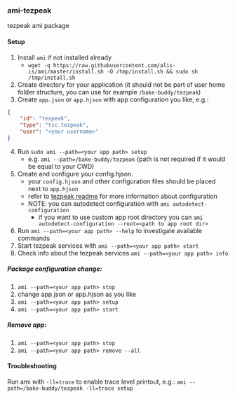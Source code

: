 ### ami-tezpeak

tezpeak ami package

#### Setup

1. Install `ami` if not installed already
    * `wget -q https://raw.githubusercontent.com/alis-is/ami/master/install.sh -O /tmp/install.sh && sudo sh /tmp/install.sh `
2. Create directory for your application (it should not be part of user home folder structure, you can use for example `/bake-buddy/tezpeak`)
3. Create `app.json` or `app.hjson` with app configuration you like, e.g.:
```json
{
    "id": "tezpeak",
    "type": "tzc.tezpeak",
    "user": "<your username>"
}
```
4. Run `sudo ami --path=<your app path> setup`
   * e.g. `ami --path=/bake-buddy/tezpeak` (path is not required if it would be equal to your CWD)
5. Create and configure your config.hjson.
	- your `config.hjson` and other configuration files should be placed next to `app.hjson`
	- refer to [tezpeak readme](https://github.com/tez-capital/tezpeak) for more information about configuration
    - NOTE: you can autodetect configuration with `ami autodetect-configuration`
        - if you want to use custom app root directory you can `ami autodetect-configuration --root=<path to app root dir>`
6. Run `ami --path=<your app path> --help` to investigate available commands
7. Start tezpeak services with `ami --path=<your app path> start`
8. Check info about the tezpeak services `ami --path=<your app path> info`

##### Package configuration change: 
1. `ami --path=<your app path> stop`
2. change app.json or app.hjson as you like
3. `ami --path=<your app path> setup`
4. `ami --path=<your app path> start`

##### Remove app: 
1. `ami --path=<your app path> stop`
2. `ami --path=<your app path> remove --all`

#### Troubleshooting 

Run ami with `-ll=trace` to enable trace level printout, e.g.:
`ami --path=/bake-buddy/tezpeak -ll=trace setup`
